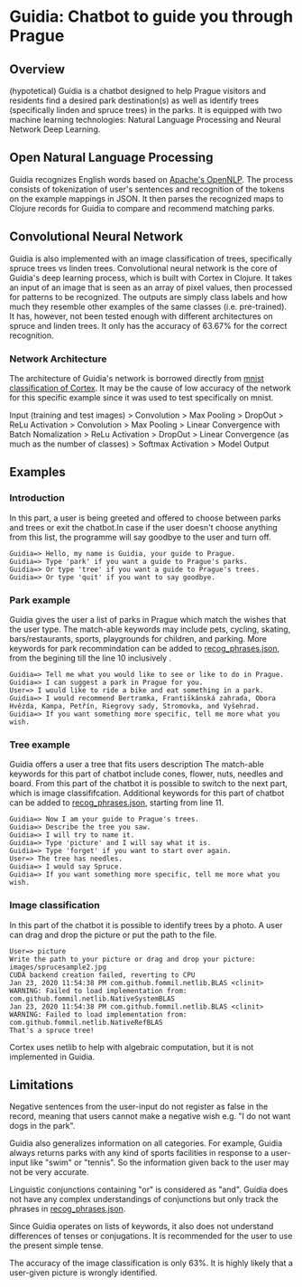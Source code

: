 # Guidia: Chatbot to guide you through Prague

## Overview

(hypotetical)
Guidia is a chatbot designed to help Prague visitors and residents find a desired park destination(s)
as well as identify trees (specifically linden and spruce trees) in the parks.
It is equipped with two machine learning technologies: Natural Language Processing and Neural Network Deep Learning.

## Open Natural Language Processing

Guidia recognizes English words based on [Apache's OpenNLP](https://opennlp.apache.org/).
The process consists of tokenization of user's sentences and recognition of the tokens on the example mappings in JSON.
It then parses the recognized maps to Clojure records for Guidia to compare and recommend matching parks.

## Convolutional Neural Network

Guidia is also implemented with an image classification of trees, specifically spruce trees vs linden trees.
Convolutional neural network is the core of Guidia's deep learning process, which is built with Cortex in Clojure.
It takes an input of an image that is seen as an array of pixel values, then processed for patterns to be recognized.
The outputs are simply class labels and how much they resemble other examples of the same classes (i.e. pre-trained).
It has, however, not been tested enough with different architectures on spruce and linden trees.
It only has the accuracy of 63.67% for the correct recognition.

### Network Architecture

The architecture of Guidia's network is borrowed directly from [mnist classification of Cortex](https://github.com/originrose/cortex/tree/master/examples/mnist-classification).
It may be the cause of low accuracy of the network for this specific example since it was used to test specifically on mnist.

Input (training and test images) > Convolution > Max Pooling > DropOut > ReLu Activation > Convolution > Max Pooling  > Linear Convergence with Batch Nomalization > ReLu Activation > DropOut > Linear Convergence (as much as the number of classes) > Softmax Activation > Model Output

## Examples

### Introduction

In this part, a user is being greeted and offered to choose between parks and trees or exit the chatbot.In case if the user doesn't choose anything from this list, the programme will say goodbye to the user and turn off.
```
Guidia=> Hello, my name is Guidia, your guide to Prague.
Guidia=> Type 'park' if you want a guide to Prague's parks.
Guidia=> Or type 'tree' if you want a guide to Prague's trees.
Guidia=> Or type 'quit' if you want to say goodbye.
```
### Park example

Guidia gives the user a list of parks in Prague which match the wishes
that the user type.
The match-able keywords may include pets, cycling, skating, bars/restaurants,
sports, playgrounds for children, and parking.
More keywords for park recommindation can be added to [recog_phrases.json](https://github.com/dhk465/symbolic_comp_one/blob/master/src/ica/recog_phrases.json), from the begining till the line 10 inclusively  .
```
Guidia=> Tell me what you would like to see or like to do in Prague.
Guidia=> I can suggest a park in Prague for you.
User=> I would like to ride a bike and eat something in a park.
Guidia=> I would recommend Bertramka, Františkánská zahrada, Obora Hvězda, Kampa, Petřín, Riegrovy sady, Stromovka, and Vyšehrad.
Guidia=> If you want something more specific, tell me more what you wish.
```
### Tree example

Guidia offers a user a tree that fits users description
The match-able keywords for this part of chatbot include cones, flower, nuts, needles and board. From this part of the chatbot it is possible to switch to the next part, which is image classififcation.
Additional keywords for this part of chatbot can be added to [recog_phrases.json](https://github.com/dhk465/symbolic_comp_one/blob/master/src/ica/recog_phrases.json), starting from line 11.
```
Guidia=> Now I am your guide to Prague's trees.
Guidia=> Describe the tree you saw.
Guidia=> I will try to name it.
Guidia=> Type 'picture' and I will say what it is.
Guidia=> Type 'forget' if you want to start over again.
User=> The tree has needles.
Guidia=> I would say Spruce.
Guidia=> If you want something more specific, tell me more what you wish.
```

### Image classification

In this part of the chatbot it is possible to identify trees by a photo. A user can drag and drop the picture or put the path to the file. 
```
User=> picture
Write the path to your picture or drag and drop your picture:
images/sprucesample2.jpg
CUDA backend creation failed, reverting to CPU
Jan 23, 2020 11:54:38 PM com.github.fommil.netlib.BLAS <clinit>
WARNING: Failed to load implementation from: com.github.fommil.netlib.NativeSystemBLAS
Jan 23, 2020 11:54:38 PM com.github.fommil.netlib.BLAS <clinit>
WARNING: Failed to load implementation from: com.github.fommil.netlib.NativeRefBLAS
That's a spruce tree!
```
Cortex uses netlib to help with algebraic computation, but it is not implemented in Guidia.

## Limitations

Negative sentences from the user-input do not register as false in the record,
meaning that users cannot make a negative wish
e.g. "I do not want dogs in the park".

Guidia also generalizes information on all categories. For example,
Guidia always returns parks with any kind of sports facilities in response
to a user-input like "swim" or "tennis". So the information given back to the
user may not be very accurate.

Linguistic conjunctions containing "or" is considered as "and".
Guidia does not have any complex understandings of conjunctions
but only track the phrases in [recog_phrases.json](https://github.com/dhk465/symbolic_comp_one/blob/master/src/ica/recog_phrases.json).

Since Guidia operates on lists of keywords, it also does not understand
differences of tenses or conjugations. It is recommended for the user to use
the present simple tense.

The accuracy of the image classification is only 63%.
It is highly likely that a user-given picture is wrongly identified.
